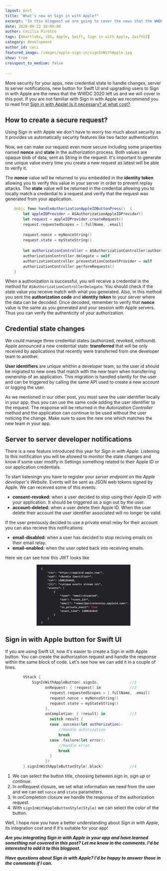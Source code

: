 ```yaml
---
layout: post
title: "What's new on Sign in with Apple?"
excerpt: "In this blogpost we are going to cover the news that the WWDC 2020 left us"
date: 2020-06-22 10:00:00
author: Cecilia Pirotto
tags: [Xmartlabs, iOS, Apple, Swift, Sign in with Apple, SwiftUI]
category: development
author_id: ceci
featured_image: /images/apple-sign-in/signInWithApple.jpg
show: true
crosspost_to_medium: false

---
```


More security for your apps, new credential state to handle changes, server to server notifications, new button for Swift UI and upgrading users to Sign in with Apple are the news that the WWDC 2020 left us and we will cover in this post. If you are not familiar with Sign in with Apple we recommend you to read first [Sign in with Apple! Is it necessary? at what cost?](https://blog.xmartlabs.com/2020/05/04/Why-Sign-in-with-Apple-and-integration-guide/).

## How to create a secure request?

Using Sign in with Apple we don't have to worry too much about security as it provides us automatically security features like two factor authentication. 

Now, we can make our request even more secure including some properties named **nonce** and **state** in the authorization process. Both values are opaque blob of data, sent as String in the request. It's important to generate one unique value every time you create a new request as latest will be able to verify it. 

The **nonce** value will be returned to you embedded in the **identity token** allowing you to verify this value in your server in order to prevent replay attacks. The **state** value will be returned in the credential allowing you to locally match a credential to a request and verify that the request was generated from your application.

```swift 
    @objc func handleAuthorizationAppleIDButtonPress()  {
        let appleIDProvider = ASAuthorizationAppleIDProvider()
        let request = appleIDProvider.createRequest()
        request.requestedScopes = [.fullName, .email]
        
        request.nonce = myNonceString()
        request.state = myStateString()
            
        let authorizationController = ASAuthorizationController(authorizationRequests: [request])
        authorizationController.delegate = self
        authorizationController.presentationContextProvider = self
        authorizationController.performRequests()
    }

```
When a authorization is successful, you will receive a credential in the method for `ASAuthorizationControllerDelegate`. You should check if the state value you receive match with what you generated. Also, in this method you sent the **authorization code** and **identity token** to your server where the data can be decoded. Once decoded, remember to verify that **nonce** value is the same as you generated and your session with Apple servers. Thus you can verify the authenticity of your authorization. 


## Credential state changes

We could manage three credential states (authorized, revoked, notfound). Apple announced a new credential state: **transferred** that will be only received by applications that recently were transferred from one developer team to another. 

**User identifiers** are unique whithin a developer team, so the user id should be migrated to new ones that match with the new team when transferring ownership of an application. This migration is handled silently for the user and can be triggered by calling the same API used to create a new account or logging the user. 

As we mentioned in our other post, you must save the user identifier locally in your app, thus you can use the same code adding the user identifier to the request. The response will be returned in the *Autorization Controller* method and the application can continue to be used without the user noticing the change. Make sure to save the new one which matches the new team in your app. 


## Server to server developer notifications

There is a new feature introduced this year for *Sign in with Apple*. Listening to this notification you will be allowed to monitor the state changes and know if some user modify in Settings something related to their Apple ID or our application credentials. 

To start listeningn you have to register your *server endpoint* on the *Apple developer's Website*. Events will be sent as JSON web tokens signed by Apple. We can received some of this events:

* **consent-revoked:** when a user decided to stop using their Apple ID with your application. It should be triggered as a sign out by the user. 
* **account-deleted:** when a user delete their Apple ID. When the user delete their account the user identifier associated will no longer be valid. 

If the user previously decided to use a private email relay for their account you can also recieve this notifications:
* **email-disabled:** when a user has decided to stop reciving emails on their email relay. 
* **email-enabled:** when the user opted back into receiving emails. 

Here we can see how this JWT looks like
<div style="text-align: center"><img width="60%" src="/images/whats-new-sign-in-with-apple/JWT-server-to-server-notification.png" /></div>
<p></p>

## Sign in with Apple button for Swift UI

If you are using Swift UI, now it's easier to create a Sign in with Apple button. You can create the authorization request and handle the response within the same block of code. Let's see how we can add it in a couple of lines.

```swift
        VStack {
            SignInWithAppleButton(.signIn,              //1
                  onRequest: { (request) in             //2
                    request.requestedScopes = [.fullName, .email]
                    request.nonce = myNonceString()
                    request.state = myStateString()
                  },
                  onCompletion: { (result) in           //3
                    switch result {
                    case .success(let authorization):
                        //Handle autorization
                        break
                    case .failure(let error):
                        //Handle error
                        break
                    }
                  })
        }.signInWithAppleButtonStyle(.black)            //4


```

1. We can select the button title, choosing between *sign in*, *sign up* or *continue*. 
2. In onRequest closure, we set what information we need from the user and we can set `nonce` and `state` parameters. 
3. In onCompletion closure we handle the response of the authorization request. 
4. With `signInWithAppleButtonStyle(Style)` we can select the color of the button. 






Well, I hope now you have a better understanding about *Sign in with Apple*, its integration cost and if it's suitable for your app!


***Are you integrating Sign in with Apple in your app and have learned something not covered in this post? Let me know in the comments. I'd be interested to add it to this blogpost.***

***Have questions about Sign in with Apple? I'd be happy to answer those in the comments if I can.***
